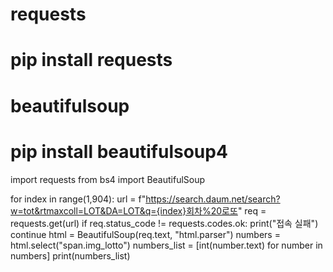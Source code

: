 # requests
# pip install requests
# beautifulsoup
# pip install beautifulsoup4
import requests
from bs4 import BeautifulSoup

for index in range(1,904):
    url = f"https://search.daum.net/search?w=tot&rtmaxcoll=LOT&DA=LOT&q={index}회차%20로또"
    req = requests.get(url)
    if req.status_code != requests.codes.ok:
        print("접속 실패")
        continue
    html = BeautifulSoup(req.text, "html.parser")
    numbers = html.select("span.img_lotto")
    numbers_list = [int(number.text) for number in numbers]
    print(numbers_list)
